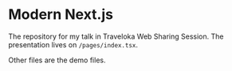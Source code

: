 # Modern Next.js

The repository for my talk in Traveloka Web Sharing Session. The presentation lives on `/pages/index.tsx`.

Other files are the demo files.
